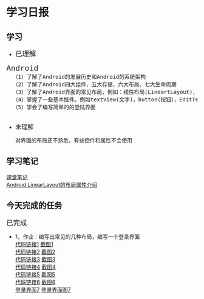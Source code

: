 # 学习日报

## 学习

* <font size=4>已理解</font>
<pre>
<font size=5>Android</font>
  （1）了解了Android的发展历史和Android的系统架构
  （2）了解了Android四大组件、五大存储、六大布局、七大生命周期
  （3）了解了Android界面的常见布局，例如：线性布局(LineartLayout)，相对布局(RelativeLayout)，相对布局(RelativeLayout)等
  （4）掌握了一些基本控件。例如textView(文字)，button(按钮），EditText(文本输入)，imageView(图片)，progressBar(进度条)
  （5）学会了编写简单的的登陆界面
   
</pre>

* <font size=3.5>未理解</font>

    对界面的布局还不熟悉，有些控件和属性不会使用

## 学习笔记
[课堂笔记](https://blog.csdn.net/jinmie0193/article/details/81806393)   
[Android LinearLayout的布局属性介绍](https://blog.csdn.net/jinmie0193/article/details/81806393)





## 今天完成的任务

<font size=4>已完成</font>
* 1，作业：编写出常见的几种布局，编写一个登录界面  
[代码链接1](https://github.com/zhaoanxiang/summertraing/blob/master/0806/buju1.xml)    [截图1](https://github.com/zhaoanxiang/summertraing/blob/master/0806/%E5%9B%BE1.png)   
[代码链接2](https://github.com/zhaoanxiang/summertraing/blob/master/0806/buju2.xml)    [截图2](https://github.com/zhaoanxiang/summertraing/blob/master/0806/%E5%9B%BE2.png)   
[代码链接3](https://github.com/zhaoanxiang/summertraing/blob/master/0806/buju3.xml)    [截图3](https://github.com/zhaoanxiang/summertraing/blob/master/0806/%E5%9B%BE3.png)   
[代码链接4](https://github.com/zhaoanxiang/summertraing/blob/master/0806/buju4.xml)    [截图4](https://github.com/zhaoanxiang/summertraing/blob/master/0806/%E5%9B%BE4.png)   
[代码链接5](https://github.com/zhaoanxiang/summertraing/blob/master/0806/buju5.xml)    [截图5](https://github.com/zhaoanxiang/summertraing/blob/master/0806/%E5%9B%BE5.png)   
[代码链接6](https://github.com/zhaoanxiang/summertraing/blob/master/0806/percent_layout.xml)    [截图6](https://github.com/zhaoanxiang/summertraing/blob/master/0806/%E5%9B%BE6.png)   
[登录界面7](https://github.com/zhaoanxiang/summertraing/blob/master/0806/login_page.xml)    [登录界面图7](https://github.com/zhaoanxiang/summertraing/blob/master/0806/%E5%9B%BE7.png) 

